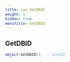 ```yaml
---
title: Lua GetDBID
weight: 1
hidden: true
menuTitle: GetDBID
---
```

## GetDBID
```lua
object:GetDBID(); -- uint32
```